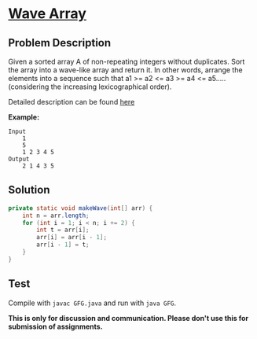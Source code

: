 # [Wave Array][title]

## Problem Description

Given a sorted array A of non-repeating integers without duplicates. Sort the array into a wave-like array and return it. In other words, arrange the elements into a sequence such that a1 >= a2 <= a3 >= a4 <= a5..... (considering the increasing lexicographical order).

Detailed description can be found [here][title]

**Example:**

```
Input
	1
    5
    1 2 3 4 5
Output
	2 1 4 3 5
```

## Solution

```java
private static void makeWave(int[] arr) {
    int n = arr.length;
    for (int i = 1; i < n; i += 2) {
        int t = arr[i];
        arr[i] = arr[i - 1];
        arr[i - 1] = t;
    }
}
```

## Test

Compile with `javac GFG.java` and run with `java GFG`.


**This is only for discussion and communication. Please don't use this for submission of assignments.**

[title]: https://practice.geeksforgeeks.org/problems/wave-array/0/
